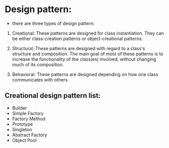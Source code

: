 # Design pattern:
- there are three types of design pattern: 
1. Creational: These patterns are designed for class instantiation. They can be either class-creation patterns or object-creational patterns.

2. Structural: These patterns are designed with regard to a class's structure and composition. The main goal of most of these patterns is to increase the functionality of the class(es) involved, without changing much of its composition.

3. Behavioral:  These patterns are designed depending on how one class communicates with others.

## Creational design pattern list:
- Builder
- Simple Factory
- Factory Method
- Prototype
- Singleton
- Abstract Factory
- Object Pool


